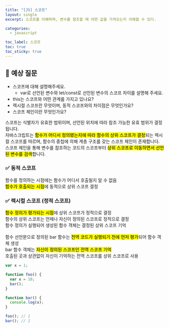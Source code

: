 ```yaml
---
title: "[JS] 스코프"
layout: single
excerpt: 스코프를 이해하며, 변수를 참조할 때 어떤 값을 가져오는지 이해할 수 있다.

categories:
  - javascript

toc_label: 스코프
toc: true
toc_sticky: true
---
```


## 💭 예상 질문

- 스코프에 대해 설명해주세요.
  - var로 선언된 변수와 let/const로 선언된 변수의 스코프 차이를 설명해 주세요.
- this는 스코프와 어떤 관계를 가지고 있나요?
- 렉시컬 스코프란 무엇이며, 동적 스코프와의 차이점은 무엇인가요?
- 스코프 체인이란 무엇인가요?

<div class="red-box">
  <div>스코프는 식별자가 유효한 범위이며, 선언된 위치에 따라 참조 가능한 유효 범위가 결정됩니다.</div>
  <div>자바스크립트는 <mark class="mark">함수가 어디서 정의됐는지에 따라 함수의 상위 스코프가 결정</mark>되는 <span class="high">렉시컬 스코프</span>를 따르며, 함수의 중첩에 의해 계층 구조를 갖는 <span class="high">스코프 체인</span>이 존재합니다.</div>
  <div>스코프 체인을 통해 변수를 참조하는 코드의 스코프부터 <mark class="mark">상위 스코프로 이동하면서 선언된 변수를 검색</mark>합니다.</div>
</div>

### ✅ 동적 스코프

<div class="blue-box">
  <div>함수를 정의하는 시점에는 함수가 어디서 호출될지 알 수 없음</div>
  <div><mark class="mark">함수가 호출되는 시점</mark>에 동적으로 상위 스코프 결정</div>
</div>

### ✅ 렉시컬 스코프 (정적 스코프)

<div class="blue-box">
  <div><mark class="mark">함수 정의가 평가되는 시점</mark>에 상위 스코프가 정적으로 결정</div>
  <div>함수의 상위 스코프는 언제나 자신이 정의된 스코프로 정적으로 결정</div>
  <div>함수 정의가 실행되어 생성된 함수 객체는 결정된 상위 스코프 기억</div>
  <br />
  <div>함수 선언문으로 정의된 bar 함수는 <mark class="mark">전역 코드가 실행되기 전에 먼저 평가</mark>되어 함수 객체 생성</div>
  <div>bar 함수 객체는 <mark class="mark">자신이 정의된 스코프인 전역 스코프 기억</mark></div>
  <div>호출된 곳과 상관없이 자신이 기억하는 전역 스코프를 상위 스코프로 사용</div>
</div>

```js
var x = 1;

function foo() {
  var x = 10;
  bar();
}

function bar() {
  console.log(x);
}

foo(); // 1
bar(); // 1
```
